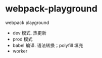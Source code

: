 # webpack-playground

webpack playground
  
- dev 模式. 热更新
- prod 模式
- babel 编译. 语法转换；polyfill 填充
- worker
